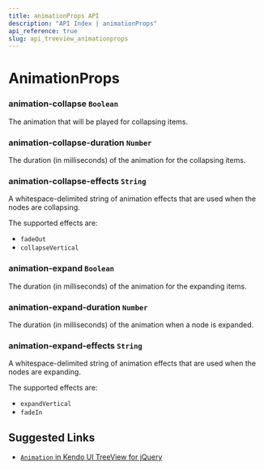 ```yaml
---
title: animationProps API
description: "API Index | animationProps"
api_reference: true
slug: api_treeview_animationprops
---
```


# AnimationProps

### animation-collapse `Boolean`

The animation that will be played for collapsing items.

### animation-collapse-duration `Number`

The duration (in milliseconds) of the animation for the collapsing items.

### animation-collapse-effects `String`

A whitespace-delimited string of animation effects that are used when the nodes are collapsing.

The supported effects are:

* `fadeOut`
* `collapseVertical`

### animation-expand `Boolean`

The duration (in milliseconds) of the animation for the expanding items.

### animation-expand-duration `Number`

The duration (in milliseconds) of the animation when a node is expanded.

### animation-expand-effects `String`

A whitespace-delimited string of animation effects that are used when the nodes are expanding.

The supported effects are:

* `expandVertical`
* `fadeIn`

## Suggested Links

* [`Animation` in Kendo UI TreeView for jQuery](https://docs.telerik.com/kendo-ui/api/javascript/ui/treeview/configuration/animation)
